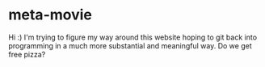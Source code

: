 # meta-movie

Hi :)
I'm trying to figure my way around this website hoping to git back into programming in a much more substantial and meaningful way.
Do we get free pizza?
